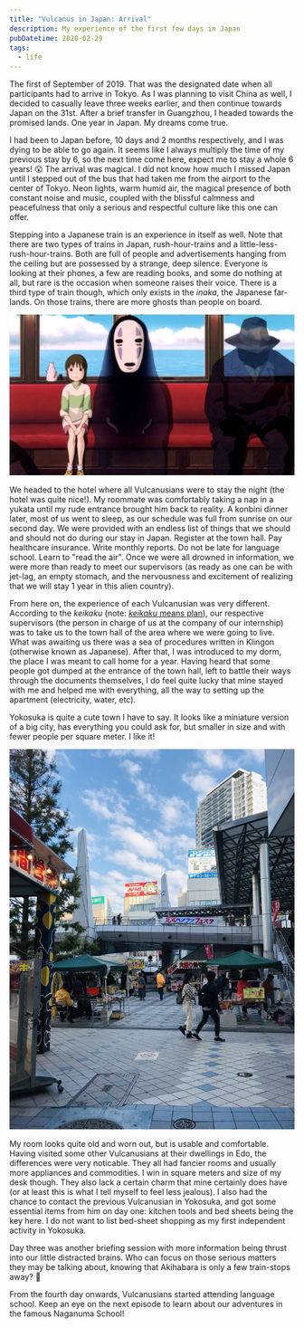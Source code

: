 ```yaml
---
title: "Vulcanus in Japan: Arrival"
description: My experience of the first few days in Japan
pubDatetime: 2020-02-29
tags:
  - life
---
```


The first of September of 2019. That was the designated date when all participants had to arrive in Tokyo. As I was planning to visit China as well, I decided to casually leave three weeks earlier, and then continue towards Japan on the 31st. After a brief transfer in Guangzhou, I headed towards the promised lands. One year in Japan. My dreams come true.

I had been to Japan before, 10 days and 2 months respectively, and I was dying to be able to go again. It seems like I always multiply the time of my previous stay by 6, so the next time come here, expect me to stay a whole 6 years! 😮 The arrival was magical. I did not know how much I missed Japan until I stepped out of the bus that had taken me from the airport to the center of Tokyo. Neon lights, warm humid air, the magical presence of both constant noise and music, coupled with the blissful calmness and peacefulness that only a serious and respectful culture like this one can offer.

Stepping into a Japanese train is an experience in itself as well. Note that there are two types of trains in Japan, rush-hour-trains and a little-less-rush-hour-trains. Both are full of people and advertisements hanging from the ceiling but are possessed by a strange, deep silence. Everyone is looking at their phones, a few are reading books, and some do nothing at all, but rare is the occasion when someone raises their voice. There is a third type of train though, which only exists in the _inaka_, the Japanese far-lands. On those trains, there are more ghosts than people on board.

<img src='/src/assets/images/japan-arrival/ghost-train.jpg' alt='An inaka train in Japan' >

We headed to the hotel where all Vulcanusians were to stay the night (the hotel was quite nice!). My roommate was comfortably taking a nap in a yukata until my rude entrance brought him back to reality. A konbini dinner later, most of us went to sleep, as our schedule was full from sunrise on our second day. We were provided with an endless list of things that we should and should not do during our stay in Japan. Register at the town hall. Pay healthcare insurance. Write monthly reports. Do not be late for language school. Learn to "read the air". Once we were all drowned in information, we were more than ready to meet our supervisors (as ready as one can be with jet-lag, an empty stomach, and the nervousness and excitement of realizing that we will stay 1 year in this alien country).

From here on, the experience of each Vulcanusian was very different. According to the _keikaku_ (note: [_keikaku_ means plan](https://knowyourmeme.com/memes/just-according-to-keikaku)), our respective supervisors (the person in charge of us at the company of our internship) was to take us to the town hall of the area where we were going to live. What was awaiting us there was a sea of procedures written in Klingon (otherwise known as Japanese). After that, I was introduced to my dorm, the place I was meant to call home for a year. Having heard that some people got dumped at the entrance of the town hall, left to battle their ways through the documents themselves, I do feel quite lucky that mine stayed with me and helped me with everything, all the way to setting up the apartment (electricity, water, etc).

Yokosuka is quite a cute town I have to say. It looks like a miniature version of a big city, has everything you could ask for, but smaller in size and with fewer people per square meter. I like it!

<img src='/src/assets/images/japan-arrival/yokosuka.jpg' alt='Yokosuka Chuo'>

My room looks quite old and worn out, but is usable and comfortable. Having visited some other Vulcanusians at their dwellings in Edo, the differences were very noticable. They all had fancier rooms and usually more appliances and commodities. I win in square meters and size of my desk though. They also lack a certain charm that mine certainly does have (or at least this is what I tell myself to feel less jealous). I also had the chance to contact the previous Vulcanusian in Yokosuka, and got some essential items from him on day one: kitchen tools and bed sheets being the key here. I do not want to list bed-sheet shopping as my first independent activity in Yokosuka.

Day three was another briefing session with more information being thrust into our little distracted brains. Who can focus on those serious matters they may be talking about, knowing that Akihabara is only a few train-stops away? 🤔

From the fourth day onwards, Vulcanusians started attending language school. Keep an eye on the next episode to learn about our adventures in the famous Naganuma School!
